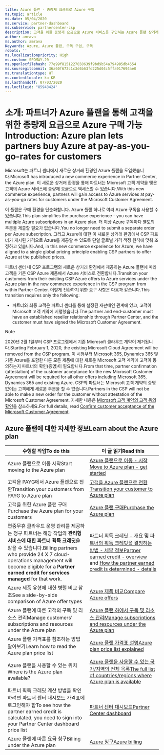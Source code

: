 ```yaml
---
title: Azure 플랜 - 종량제 요금으로 Azure 구입
ms.topic: article
ms.date: 05/04/2020
ms.service: partner-dashboard
ms.subservice: partnercenter-csp
description: 고객을 위한 종량제 요금으로 Azure 서비스를 구입하는 Azure 플랜 상거래 환경에 대해 알아봅니다. 새 보안 요구 사항에 대해서도 알아봅니다.
author: amrava
ms.author: amrava
Keywords: Azure, Azure 플랜, 구독 구입, 구독
robots: ''
ms.localizationpriority: High
ms.custom: SEOMAY.20
ms.openlocfilehash: 77e99f8151227650639f9bd9b54a794985db4554
ms.sourcegitcommit: 36a60f672c1c3d6b63fd225d04c5ffa917694ae0
ms.translationtype: HT
ms.contentlocale: ko-KR
ms.lasthandoff: 07/03/2020
ms.locfileid: "85948424"
---
```

# <a name="introduction-azure-plan-lets-partners-buy-azure-at-pay-as-you-go-rates-for-customers"></a><span data-ttu-id="a8465-105">소개: 파트너가 Azure 플랜을 통해 고객을 위한 종량제 요금으로 Azure 구매 가능</span><span class="sxs-lookup"><span data-stu-id="a8465-105">Introduction: Azure plan lets partners buy Azure at pay-as-you-go-rates for customers</span></span>

<span data-ttu-id="a8465-106">Microsoft는 파트너 센터에서 새로운 상거래 환경인 Azure 플랜을 도입했습니다.</span><span class="sxs-lookup"><span data-stu-id="a8465-106">Microsoft has introduced a new commerce experience in Partner Center, the Azure plan.</span></span>  <span data-ttu-id="a8465-107">이 새로운 상거래 환경을 통해 파트너는 Microsoft 고객 계약을 맺은 고객의 Azure 서비스에 종량제 요금으로 액세스할 수 있습니다.</span><span class="sxs-lookup"><span data-stu-id="a8465-107">With this new commerce experience, partners will gain access to Azure services at pay-as-you-go rates for customers under the Microsoft Customer Agreement.</span></span>

<span data-ttu-id="a8465-108">이 플랜은 구매 환경을 단순화합니다. Azure 플랜 하나로 여러 Azure 구독을 사용할 수 있습니다.</span><span class="sxs-lookup"><span data-stu-id="a8465-108">This plan simplifies the purchase experience - you can have multiple Azure subscriptions in an Azure plan.</span></span> <span data-ttu-id="a8465-109">더 이상 Azure 구독마다 별도의 주문을 제출할 필요가 없습니다.</span><span class="sxs-lookup"><span data-stu-id="a8465-109">You no longer need to submit a separate order per Azure subscription.</span></span> <span data-ttu-id="a8465-110">그리고 Azure에 대한 이 새로운 상거래 환경에서 CSP 파트너가 게시된 가격으로 Azure를 제공할 수 있도록 단일 글로벌 가격 책정 원칙에 맞춰 조정하고 있습니다.</span><span class="sxs-lookup"><span data-stu-id="a8465-110">And, in this new commerce experience for Azure, we have aligned to a single global pricing principle enabling CSP partners to offer Azure at the published prices.</span></span>

<span data-ttu-id="a8465-111">파트너 센터 내 CSP 프로그램의 새로운 상거래 환경에서 제공하는 Azure 플랜에 따라 고객을 기존 CSP Azure 제품에서 Azure 서비스로 전환합니다.</span><span class="sxs-lookup"><span data-stu-id="a8465-111">Transition your customers from their existing CSP Azure offers to Azure services under the Azure plan in the new commerce experience in the CSP program from within Partner Center.</span></span> <span data-ttu-id="a8465-112">이렇게 전환하기 위한 요구 사항은 다음과 같습니다.</span><span class="sxs-lookup"><span data-stu-id="a8465-112">This transition requires only the following:</span></span>

- <span data-ttu-id="a8465-113">파트너와 최종 고객은 파트너 센터를 통해 설정된 재판매인 관계에 있고, 고객이 Microsoft 고객 계약에 서명했습니다.</span><span class="sxs-lookup"><span data-stu-id="a8465-113">The partner and end-customer must have an established reseller relationship through Partner Center, and the customer must have signed the Microsoft Customer Agreement.</span></span>

>[!Note]
><span data-ttu-id="a8465-114">2020년 2월 1일부터 CSP 프로그램에서 기존 Microsoft 클라우드 계약이 제거됩니다.</span><span class="sxs-lookup"><span data-stu-id="a8465-114">Starting February 1, 2020, the existing Microsoft Cloud Agreement will be removed from the CSP program.</span></span> <span data-ttu-id="a8465-115">이 시점부터 Microsoft 365, Dynamics 365 및 기존 Azure를 포함한 다른 모든 제품에 대한 새로운 Microsoft 고객 계약에 고객이 동의하는지 파트너의 확인(증명)이 필요합니다.</span><span class="sxs-lookup"><span data-stu-id="a8465-115">From that time, partner confirmation (attestation) of the customer acceptance for the new Microsoft Customer Agreement will be required for all other offers including Microsoft 365, Dynamics 365 and existing Azure.</span></span> <span data-ttu-id="a8465-116">CSP의 파트너는 Microsoft 고객 계약의 증명 없이는 고객에게 새로운 주문을 할 수 없습니다.</span><span class="sxs-lookup"><span data-stu-id="a8465-116">Partners in the CSP will not be able to make a new order for the customer without attestation of the Microsoft Customer Agreement.</span></span> <span data-ttu-id="a8465-117">자세한 내용은 [Microsoft 고객 계약의 고객 동의 확인](confirm-customer-agreement.md)을 참조하세요.</span><span class="sxs-lookup"><span data-stu-id="a8465-117">For full details, read [Confirm customer acceptance of the Microsoft Customer Agreement](confirm-customer-agreement.md).</span></span>


## <a name="learn-about-the-azure-plan"></a><span data-ttu-id="a8465-118">Azure 플랜에 대한 자세한 정보</span><span class="sxs-lookup"><span data-stu-id="a8465-118">Learn about the Azure plan</span></span>

|<span data-ttu-id="a8465-119">**수행할 작업**</span><span class="sxs-lookup"><span data-stu-id="a8465-119">**To do this**</span></span>   |<span data-ttu-id="a8465-120">**이 글 읽기**</span><span class="sxs-lookup"><span data-stu-id="a8465-120">**Read this**</span></span>   |
|------------------|---------------------|
|<span data-ttu-id="a8465-121">Azure 플랜으로 이동 시작</span><span class="sxs-lookup"><span data-stu-id="a8465-121">Start moving to the Azure plan</span></span>|[<span data-ttu-id="a8465-122">Azure 플랜으로 이동 - 시작</span><span class="sxs-lookup"><span data-stu-id="a8465-122">Move to Azure plan - get started</span></span>](azure-plan-get-started.md)
|<span data-ttu-id="a8465-123">고객을 PAYG에서 Azure 플랜으로 전환</span><span class="sxs-lookup"><span data-stu-id="a8465-123">Transition your customers from PAYG to Azure plan</span></span>|[<span data-ttu-id="a8465-124">고객을 Azure 플랜으로 전환</span><span class="sxs-lookup"><span data-stu-id="a8465-124">Transition your customer to Azure plan</span></span>](azure-plan-transition.md)|
|<span data-ttu-id="a8465-125">고객을 위한 Azure 플랜 구매</span><span class="sxs-lookup"><span data-stu-id="a8465-125">Purchase the Azure plan for your customers</span></span>|[<span data-ttu-id="a8465-126">Azure 플랜 구매</span><span class="sxs-lookup"><span data-stu-id="a8465-126">Purchase the Azure plan</span></span>](purchase-azure-plan.md)|
|<span data-ttu-id="a8465-127">연중무휴 클라우드 운영 관리를 제공하는 청구 파트너는 해당 작업의 **관리형 서비스에 대한 파트너 획득 크레딧**을 받을 수 있습니다.</span><span class="sxs-lookup"><span data-stu-id="a8465-127">Billing partners who provide 24 X 7 cloud-operations management will become eligible for a **Partner earned credit for services managed** for that work.</span></span>|<span data-ttu-id="a8465-128">[파트너 획득 크레딧 - 개요](partner-earned-credit.md) 및 [파트너의 획득 크레딧을 결정하는 방법 - 세부 정보](partner-earned-credit-explanation.md)</span><span class="sxs-lookup"><span data-stu-id="a8465-128">[Partner earned credit - overview](partner-earned-credit.md) and [How the partner earned credit is determined - details](partner-earned-credit-explanation.md)</span></span>|
|<span data-ttu-id="a8465-129">Azure 제품 유형에 대한 병렬 비교 참조</span><span class="sxs-lookup"><span data-stu-id="a8465-129">See a side-by-side comparison of Azure offer types</span></span>|[<span data-ttu-id="a8465-130">Azure 제품 비교</span><span class="sxs-lookup"><span data-stu-id="a8465-130">Compare Azure offers</span></span>](compare-azure-offers.md)|
|<span data-ttu-id="a8465-131">Azure 플랜에 따른 고객의 구독 및 리소스 관리</span><span class="sxs-lookup"><span data-stu-id="a8465-131">Manage customers' subscriptions and resources under the Azure plan</span></span>|[<span data-ttu-id="a8465-132">Azure 플랜 하에서 구독 및 리소스 관리</span><span class="sxs-lookup"><span data-stu-id="a8465-132">Manage subscriptions and resources under the Azure plan</span></span>](azure-plan-manage.md)|
|<span data-ttu-id="a8465-133">Azure 플랜 가격표를 참조하는 방법 알아보기</span><span class="sxs-lookup"><span data-stu-id="a8465-133">Learn how to read the Azure plan price list</span></span>   |[<span data-ttu-id="a8465-134">Azure 플랜 가격표 설명</span><span class="sxs-lookup"><span data-stu-id="a8465-134">Azure plan price list explained</span></span>](azure-plan-price-list.md)|
|<span data-ttu-id="a8465-135">Azure 플랜을 사용할 수 있는 위치</span><span class="sxs-lookup"><span data-stu-id="a8465-135">Where is the Azure plan available?</span></span>|[<span data-ttu-id="a8465-136">Azure 플랜을 사용할 수 있는 국가/지역의 전체 목록</span><span class="sxs-lookup"><span data-stu-id="a8465-136">The full list of countries/regions where Azure plan is available</span></span>](https://query.prod.cms.rt.microsoft.com/cms/api/am/binary/RE3QN0x)
|<span data-ttu-id="a8465-137">파트너 획득 크레딧 계산 방법을 확인하려면 파트너 센터 대시보드 가격표에 로그인해야 함</span><span class="sxs-lookup"><span data-stu-id="a8465-137">To see how the partner earned credit is calculated, you need to sign into your Partner Center dashboard price list</span></span>|[<span data-ttu-id="a8465-138">파트너 센터 대시보드</span><span class="sxs-lookup"><span data-stu-id="a8465-138">Partner Center dashboard</span></span>](https://partner.microsoft.com/en-us/dashboard/home)|
|<span data-ttu-id="a8465-139">Azure 플랜에 따른 요금 청구</span><span class="sxs-lookup"><span data-stu-id="a8465-139">Billing under the Azure plan</span></span>|[<span data-ttu-id="a8465-140">Azure 청구</span><span class="sxs-lookup"><span data-stu-id="a8465-140">Azure billing</span></span>](azure-plan-billing.md)| 




